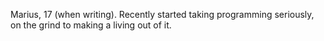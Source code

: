 Marius, 17 (when writing). Recently started taking programming seriously, on the grind to making a living out of it.

